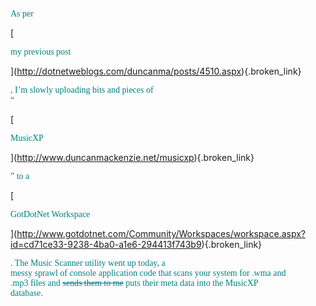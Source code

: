 <font face="Trebuchet MS" color="teal">As per </font>
				  
[
						  
<font face="Trebuchet MS" color="teal">my previous post</font>
				  
](http://dotnetweblogs.com/duncanma/posts/4510.aspx){.broken_link} 
				  
<font face="Trebuchet MS" color="teal">, I&#8217;m slowly uploading bits and pieces of<br /> &#8220;</font>
				  
[
						  
<font face="Trebuchet MS" color="teal">MusicXP</font>
				  
](http://www.duncanmackenzie.net/musicxp){.broken_link} 
				  
<font face="Trebuchet MS" color="teal">&#8221; to a </font>
				  
[
						  
<font face="Trebuchet MS" color="teal">GotDotNet Workspace</font>
				  
](http://www.gotdotnet.com/Community/Workspaces/workspace.aspx?id=cd71ce33-9238-4ba0-a1e6-294413f743b9){.broken_link} 
				  
<font face="Trebuchet MS" color="teal">. The Music Scanner utility went up today, a<br /> messy sprawl of console application code that scans your system for .wma and<br /> .mp3 files and <strike>sends them to me</strike> puts their meta data into the MusicXP<br /> database.</font>